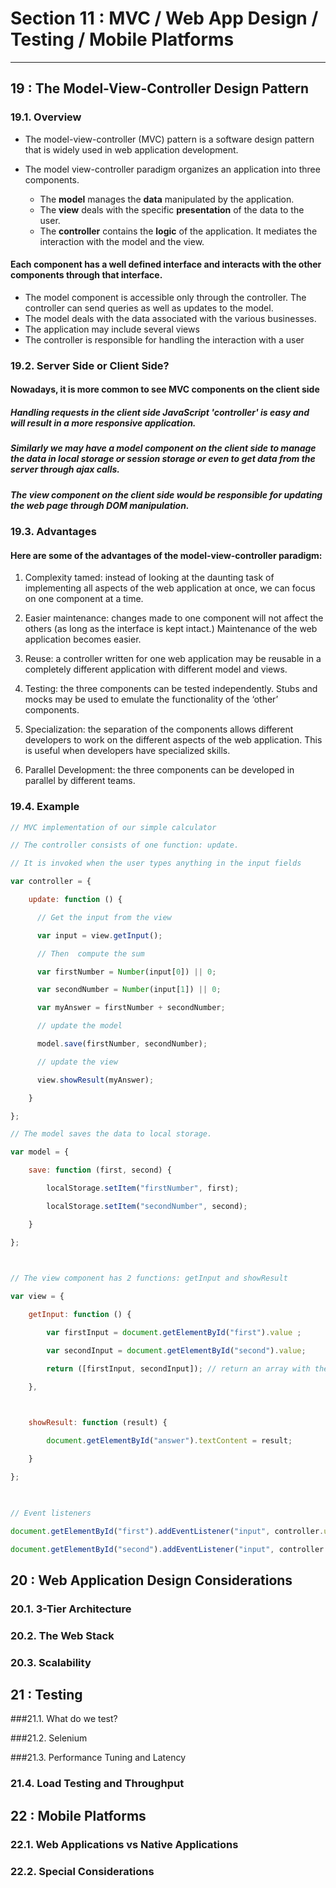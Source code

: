 # Section 11 : MVC / Web App Design / Testing / Mobile Platforms
---

## 19 : The Model-View-Controller Design Pattern

### 19.1. Overview

- The model-view-controller (MVC) pattern is a software design pattern that is widely used in web application development.

- The model view-controller paradigm organizes an application into three components.
  - The **model** manages the **data** manipulated by the application.
  - The **view** deals with the specific **presentation** of the data to the user.
  - The **controller** contains the **logic** of the application.  It mediates the interaction with the model and the view.  

#### Each component has a well defined interface and interacts with the other components through that interface.

- The model component is accessible only through the controller.   The controller can send queries as well as updates to the model.
- The model deals with the data associated with the various businesses.
- The application may include several views
- The controller is responsible for handling the interaction with a user

### 19.2. Server Side or Client Side?

#### Nowadays, it is more common to see MVC components on the client side

##### Handling requests in the client side JavaScript 'controller' is easy and will result in a more responsive application.

##### Similarly we may have a model component on the client side to manage the data in local storage or session storage or even to get data from the server through ajax calls.

##### The view  component on the client side would be responsible for updating the web page through DOM manipulation.

### 19.3. Advantages

#### Here are some of the advantages of the model-view-controller paradigm:

1.   Complexity tamed:  instead of looking at the daunting task of implementing all aspects of the web application at once, we can focus on one component at a time.  

2.   Easier maintenance:  changes made to one component will not affect the others (as long as the interface is kept intact.)  Maintenance of the web application becomes easier.

3.   Reuse: a controller written for one web application may be reusable in a completely different application with different model and views.

4.   Testing: the three components can be tested independently.  Stubs and mocks may be used to emulate the functionality of the ‘other’ components.

5.   Specialization: the separation of the components allows different developers to work on the different aspects of the web application.  This is useful when developers have specialized skills.

6.   Parallel Development:  the three components can be developed in parallel by different teams.  

### 19.4. Example

```javascript
// MVC implementation of our simple calculator

// The controller consists of one function: update.

// It is invoked when the user types anything in the input fields

var controller = {   

    update: function () {

      // Get the input from the view

      var input = view.getInput();

      // Then  compute the sum

      var firstNumber = Number(input[0]) || 0;

      var secondNumber = Number(input[1]) || 0;                                     

      var myAnswer = firstNumber + secondNumber;                              

      // update the model

      model.save(firstNumber, secondNumber);       

      // update the view

      view.showResult(myAnswer);

    }   

};

// The model saves the data to local storage.

var model = {   

    save: function (first, second) {

        localStorage.setItem("firstNumber", first);

        localStorage.setItem("secondNumber", second);

    }

};  

 

// The view component has 2 functions: getInput and showResult

var view = {

    getInput: function () {

        var firstInput = document.getElementById("first").value ; 

        var secondInput = document.getElementById("second").value;

        return ([firstInput, secondInput]); // return an array with the 2 inputs  

    },

      

    showResult: function (result) {

        document.getElementById("answer").textContent = result;      

    }

}; 

 

// Event listeners

document.getElementById("first").addEventListener("input", controller.update, false);

document.getElementById("second").addEventListener("input", controller.update, false);
```

## 20 : Web Application Design Considerations

### 20.1. 3-Tier Architecture

### 20.2. The Web Stack

### 20.3. Scalability

## 21 : Testing

###21.1. What do we test?

###21.2. Selenium

###21.3. Performance Tuning and Latency

### 21.4. Load Testing and Throughput	

## 22 : Mobile Platforms

### 22.1. Web Applications vs Native Applications

### 22.2. Special Considerations
